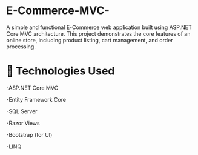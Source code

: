 # E-Commerce-MVC-
A simple and functional E-Commerce web application built using ASP.NET Core MVC architecture. This project demonstrates the core features of an online store, including product listing, cart management, and order processing.

# 🔧 Technologies Used

-ASP.NET Core MVC

-Entity Framework Core

-SQL Server

-Razor Views

-Bootstrap (for UI)

-LINQ
